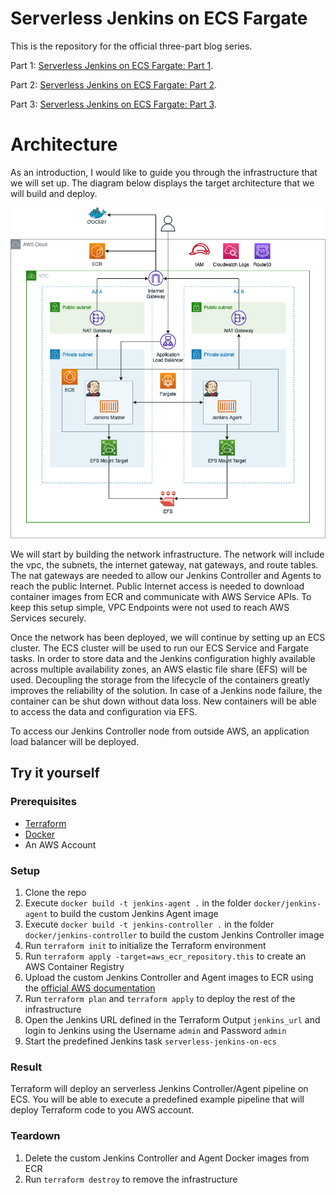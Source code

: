 # Serverless Jenkins on ECS Fargate

This is the repository for the official three-part blog series.

Part 1: [Serverless Jenkins on ECS Fargate: Part 1](https://www.hendrikhagen.com/blog/2023-05-08-part-1-serverless-jenkins-on-ecs/).

Part 2: [Serverless Jenkins on ECS Fargate: Part 2](https://www.hendrikhagen.com/blog/2023-05-08-part-2-serverless-jenkins-on-ecs/).

Part 3: [Serverless Jenkins on ECS Fargate: Part 3](https://www.hendrikhagen.com/blog/2023-05-08-part-3-serverless-jenkins-on-ecs/).

# Architecture

As an introduction, I would like to guide you through the infrastructure that we will set up. The diagram below displays the target architecture that we will build and deploy.

![architecture](media/architecture.png)

We will start by building the network infrastructure. The network will include the vpc, the subnets, the internet gateway, nat gateways, and route tables. The nat gateways are needed to allow our Jenkins Controller and Agents to reach the public Internet. Public Internet access is needed to download container images from ECR and communicate with AWS Service APIs. To keep this setup simple, VPC Endpoints were not used to reach AWS Services securely.

Once the network has been deployed, we will continue by setting up an ECS cluster. The ECS cluster will be used to run our ECS Service and Fargate tasks. In order to store data and the Jenkins configuration highly available across multiple availability zones, an AWS elastic file share (EFS) will be used. Decoupling the storage from the lifecycle of the containers greatly improves the reliability of the solution. In case of a Jenkins node failure, the container can be shut down without data loss. New containers will be able to access the data and configuration via EFS.

To access our Jenkins Controller node from outside AWS, an application load balancer will be deployed.

## Try it yourself

### Prerequisites

- [Terraform](https://developer.hashicorp.com/terraform/downloads)
- [Docker](https://www.docker.com/)
- An AWS Account

### Setup

1. Clone the repo
2. Execute `docker build -t jenkins-agent .` in the folder `docker/jenkins-agent` to build the custom Jenkins Agent image
3. Execute `docker build -t jenkins-controller .` in the folder `docker/jenkins-controller` to build the custom Jenkins Controller image
4. Run `terraform init` to initialize the Terraform environment
5. Run `terraform apply -target=aws_ecr_repository.this` to create an AWS Container Registry
6. Upload the custom Jenkins Controller and Agent images to ECR using the [official AWS documentation](https://docs.aws.amazon.com/AmazonECR/latest/userguide/docker-push-ecr-image.html)
7. Run `terraform plan` and `terraform apply` to deploy the rest of the infrastructure
8. Open the Jenkins URL defined in the Terraform Output `jenkins_url` and login to Jenkins using the Username `admin` and Password `admin`
9. Start the predefined Jenkins task `serverless-jenkins-on-ecs`

### Result

Terraform will deploy an serverless Jenkins Controller/Agent pipeline on ECS. You will be able to execute a predefined example pipeline that will deploy Terraform code to you AWS account.

### Teardown

1. Delete the custom Jenkins Controller and Agent Docker images from ECR
2. Run `terraform destroy` to remove the infrastructure
